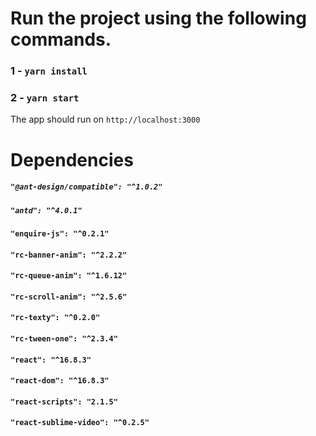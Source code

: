 # Run the project using the following commands.

### 1 - `yarn install`
### 2 - `yarn start`

The app should run on `http://localhost:3000`

# Dependencies

##### `"@ant-design/compatible": "^1.0.2"`
##### `"antd": "^4.0.1"`
#### `"enquire-js": "^0.2.1"`
#### `"rc-banner-anim": "^2.2.2"`
#### `"rc-queue-anim": "^1.6.12"`
#### `"rc-scroll-anim": "^2.5.6"`
#### `"rc-texty": "^0.2.0"`
#### `"rc-tween-one": "^2.3.4"`
#### `"react": "^16.8.3"`
#### `"react-dom": "^16.8.3"`
#### `"react-scripts": "2.1.5"`
#### `"react-sublime-video": "^0.2.5"`
